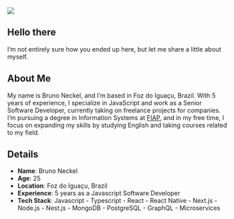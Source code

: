 <div>
    <a target='_blank' href="https://www.linkedin.com/in/brunownk">
        <img src="https://img.shields.io/badge/LinkedIn-0077B5?style=for-the-badge&logo=linkedin&logoColor=white">
    </a>
</div>

## Hello there

I’m not entirely sure how you ended up here, but let me share a little about myself.

## About Me

My name is Bruno Neckel, and I’m based in Foz do Iguaçu, Brazil. With 5 years of experience, I specialize in JavaScript and work as a Senior Software Developer, currently taking on freelance projects for companies. I’m pursuing a degree in Information Systems at [FIAP](https://www.fiap.com.br/online/graduacao/bacharelado/sistemas-de-informacao/), and in my free time, I focus on expanding my skills by studying English and taking courses related to my field.

## Details

* **Name**: Bruno Neckel
* **Age**: 25
* **Location**: Foz do Iguaçu, Brazil
* **Experience**: 5 years as a Javascript Software Developer
* **Tech Stack**: Javascript - Typescript - React - React Native - Next.js - Node.js - Nest.js - MongoDB - PostgreSQL - GraphQL - Microservices
